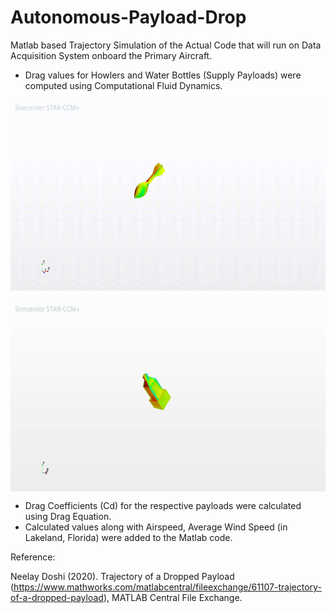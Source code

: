 # Autonomous-Payload-Drop

Matlab based Trajectory Simulation of the Actual Code that will run on Data Acquisition System onboard the Primary Aircraft.

* Drag values for Howlers and Water Bottles (Supply Payloads) were computed using Computational Fluid Dynamics.

<p align="center">
<img src="howler_cfd_animation.gif" width=600 height=305>
</p>

<p align="center">
<img src="bottle_cfd_animation.gif" width=600 height=305 align="center">
</p>

* Drag Coefficients (Cd) for the respective payloads were calculated using Drag Equation.
* Calculated values along with Airspeed, Average Wind Speed (in Lakeland, Florida) were added to the Matlab code.

Reference:

Neelay Doshi (2020). Trajectory of a Dropped Payload (https://www.mathworks.com/matlabcentral/fileexchange/61107-trajectory-of-a-dropped-payload), MATLAB Central File Exchange.
